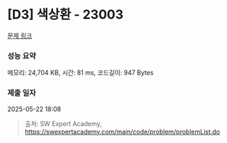 # [D3] 색상환 - 23003 

[문제 링크](https://swexpertacademy.com/main/code/problem/problemDetail.do?contestProbId=AZROsPgqE88DFAWB) 

### 성능 요약

메모리: 24,704 KB, 시간: 81 ms, 코드길이: 947 Bytes

### 제출 일자

2025-05-22 18:08



> 출처: SW Expert Academy, https://swexpertacademy.com/main/code/problem/problemList.do